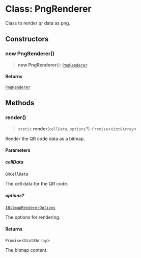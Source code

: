 # Class: PngRenderer

Class to render qr data as png.

## Constructors

### new PngRenderer()

> **new PngRenderer**(): [`PngRenderer`](PngRenderer.md)

#### Returns

[`PngRenderer`](PngRenderer.md)

## Methods

### render()

> `static` **render**(`cellData`, `options`?): `Promise`\<`Uint8Array`\>

Render the QR code data as a bitmap.

#### Parameters

##### cellData

[`QRCellData`](../type-aliases/QRCellData.md)

The cell data for the QR code.

##### options?

[`IBitmapRendererOptions`](../interfaces/IBitmapRendererOptions.md)

The options for rendering.

#### Returns

`Promise`\<`Uint8Array`\>

The bitmap content.
